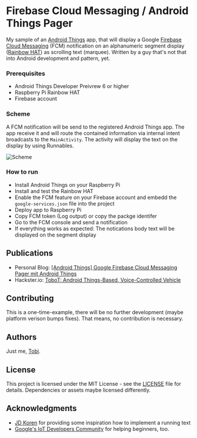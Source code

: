 # Firebase Cloud Messaging / Android Things Pager

My sample of an [Android Things](https://developer.android.com/things/index.html) app, that will display a Google [Firebase Cloud Messaging](https://firebase.google.com/docs/cloud-messaging/) (FCM) notification on an alphanumeric segment display ([Rainbow HAT](https://shop.pimoroni.com/products/rainbow-hat-for-android-things)) as scrolling text (marquee). Written by a guy that's not that into Android development and pattern, yet.

### Prerequisites

* Android Things Developer Preivrew 6 or higher
* Raspberry Pi Rainbow HAT
* Firebase account

### Scheme

A FCM notification will be send to the registered Android Things app. The app receive it and will route the contained information via internal intent broadcasts to the `MainActivity`. The activity will display the text on the display by using Runnables.

![Scheme](https://github.com/tscholze/java-android-things-firebase-pager/blob/master/docs/scheme.png "Scheme")

### How to run

* Install Android Things on your Raspberry Pi
* Install and test the Rainbow HAT
* Enable the FCM feature on your Firebase account and embedd the `google-services.json` file into the project
* Deploy app to Raspberry Pi
* Copy FCM token (Log output) or copy the packge identifer
* Go to the FCM console and send a notification
* If everything works as expected: The notications body text will be displayed on the segment display

## Publications
- Personal Blog: [[Android Things] Google Firebase Cloud Messaging Pager mit Android Things](https://tscholze.uber.space/2018/01/02/android-google-firebase-cloud-messaging-pager-mit-android-things/)
- Hackster.io: [ToboT: Android Things-Based, Voice-Controlled Vehicle](https://www.hackster.io/tscholze/tobot-android-things-based-voice-controlled-vehicle-d7baca)

## Contributing

This is a one-time-example, there will be no further development (maybe platform verison bumps fixes). That means, no contribution is necessary.

## Authors

Just me, [Tobi]([https://tscholze.github.io).

## License

This project is licensed under the MIT License - see the [LICENSE](LICENSE) file for details.
Dependencies or assets maybe licensed differently.

## Acknowledgments

* [JD Koren](https://github.com/jdkoren) for providing some inspiration how to implement a running text
* [Google's IoT Developers Community](https://plus.google.com/u/0/communities/107507328426910012281) for helping beginners, too.
